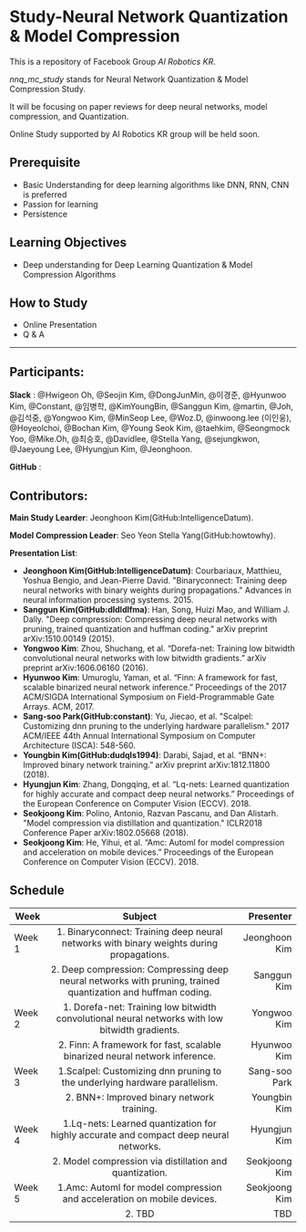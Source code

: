 # Study-Neural Network Quantization & Model Compression

This is a repository of Facebook Group *AI Robotics KR*.<br>

*nnq_mc_study* stands for Neural Network Quantization &amp; Model Compression Study.

It will be focusing on paper reviews for deep neural networks, model compression, and Quantization.

Online Study supported by AI Robotics KR group will be held soon.

## Prerequisite

- Basic Understanding for deep learning algorithms like DNN, RNN, CNN is preferred
- Passion for learning
- Persistence


## Learning Objectives

- Deep understanding for Deep Learning Quantization & Model Compression Algorithms


## How to Study

- Online Presentation
- Q & A

---
## Participants:

**Slack** : @Hwigeon Oh, @Seojin Kim, @DongJunMin, @이경준, @Hyunwoo Kim, @Constant, @임병학, @KimYoungBin, @Sanggun Kim, @martin, @Joh, @김석중, @Yongwoo Kim, @MinSeop Lee, @Woz.D, @inwoong.lee (이인웅), @Hoyeolchoi, @Bochan Kim, @Young Seok Kim, @taehkim, @Seongmock Yoo, @Mike.Oh, @최승호, @Davidlee, @Stella Yang, @sejungkwon, @Jaeyoung Lee, @Hyungjun Kim, @Jeonghoon.

**GitHub** : 

## Contributors:

**Main Study Learder**: Jeonghoon Kim(GitHub:IntelligenceDatum).

**Model Compression Leader**: Seo Yeon Stella Yang(GitHub:howtowhy).

**Presentation List**:
 - **Jeonghoon Kim(GitHub:IntelligenceDatum)**: Courbariaux, Matthieu, Yoshua Bengio, and Jean-Pierre David. "Binaryconnect: Training deep neural networks with binary weights during propagations." Advances in neural information processing systems. 2015.
 - **Sanggun Kim(GitHub:dldldlfma)**: Han, Song, Huizi Mao, and William J. Dally. "Deep compression: Compressing deep neural networks with pruning, trained quantization and huffman coding." arXiv preprint arXiv:1510.00149 (2015).
 - **Yongwoo Kim**: Zhou, Shuchang, et al. “Dorefa-net: Training low bitwidth convolutional neural networks with low bitwidth gradients.” arXiv preprint arXiv:1606.06160 (2016).
  - **Hyunwoo Kim**: Umuroglu, Yaman, et al. “Finn: A framework for fast, scalable binarized neural network inference.” Proceedings of the 2017 ACM/SIGDA International Symposium on Field-Programmable Gate Arrays. ACM, 2017.
 - **Sang-soo Park(GitHub:constant)**: Yu, Jiecao, et al. "Scalpel: Customizing dnn pruning to the underlying hardware parallelism." 2017 ACM/IEEE 44th Annual International Symposium on Computer Architecture (ISCA): 548-560.
 - **Youngbin Kim(GitHub:dudqls1994)**: Darabi, Sajad, et al. “BNN+: Improved binary network training.” arXiv preprint arXiv:1812.11800 (2018). 
 - **Hyungjun Kim**: Zhang, Dongqing, et al. “Lq-nets: Learned quantization for highly accurate and compact deep neural networks.” Proceedings of the European Conference on Computer Vision (ECCV). 2018.
 - **Seokjoong Kim**: Polino, Antonio, Razvan Pascanu, and Dan Alistarh. "Model compression via distillation and quantization." ICLR2018 Conference Paper arXiv:1802.05668 (2018).
 - **Seokjoong Kim**: He, Yihui, et al. “Amc: Automl for model compression and acceleration on mobile devices.” Proceedings of the European Conference on Computer Vision (ECCV). 2018.


## Schedule


| Week    | Subject  | Presenter |
|---------|:---------------------------------------------------------------------------------------------------------:|-------------:|
| Week 1  |1. Binaryconnect: Training deep neural networks with binary weights during propagations. | Jeonghoon Kim|
|         |2. Deep compression: Compressing deep neural networks with pruning, trained quantization and huffman coding. |Sanggun Kim|
| Week 2  |1. Dorefa-net: Training low bitwidth convolutional neural networks with low bitwidth gradients.|Yongwoo Kim |
|         |2. Finn: A framework for fast, scalable binarized neural network inference. |Hyunwoo Kim|
| Week 3  |1.Scalpel: Customizing dnn pruning to the underlying hardware parallelism. |Sang-soo Park |
|         |2. BNN+: Improved binary network training. |Youngbin Kim|
| Week 4  |1.Lq-nets: Learned quantization for highly accurate and compact deep neural networks. |Hyungjun Kim |
|         |2. Model compression via distillation and quantization. |Seokjoong Kim|
| Week 5  |1.Amc: Automl for model compression and acceleration on mobile devices. |Seokjoong Kim |
|         |2. TBD|TBD|

